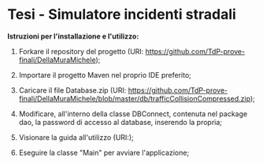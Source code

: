 # Tesi - Simulatore incidenti stradali

**Istruzioni per l'installazione e l'utilizzo:**

1. Forkare il repository del progetto (URI: https://github.com/TdP-prove-finali/DellaMuraMichele);

2. Importare il progetto Maven nel proprio IDE preferito;

3. Caricare il file Database.zip (URI: https://github.com/TdP-prove-finali/DellaMuraMichele/blob/master/db/trafficCollisionCompressed.zip);

4. Modificare, all'interno della classe DBConnect, contenuta nel package dao, la password di accesso al database, inserendo la propria;

5. Visionare la guida all'utilizzo (URI:);

6. Eseguire la classe "Main" per avviare l'applicazione;

